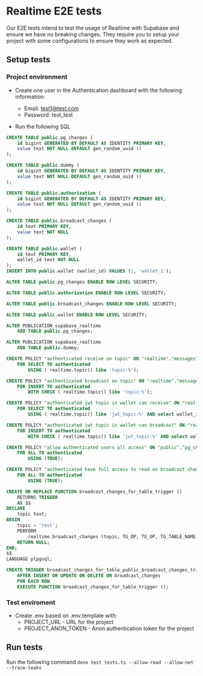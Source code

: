 # Realtime E2E tests

Our E2E tests intend to test the usage of Realtime with Supabase and ensure we have no breaking changes. They require you to setup your project with some configurations to ensure they work as expected.

## Setup tests

### Project environment

- Create one user in the Authentication dashboard with the following information:

  - Email: test1@test.com
  - Password: test_test

- Run the following SQL

```sql
CREATE TABLE public.pg_changes (
    id bigint GENERATED BY DEFAULT AS IDENTITY PRIMARY KEY,
    value text NOT NULL DEFAULT gen_random_uuid ()
);

CREATE TABLE public.dummy (
    id bigint GENERATED BY DEFAULT AS IDENTITY PRIMARY KEY,
    value text NOT NULL DEFAULT gen_random_uuid ()
);

CREATE TABLE public.authorization (
    id bigint GENERATED BY DEFAULT AS IDENTITY PRIMARY KEY,
    value text NOT NULL DEFAULT gen_random_uuid ()
);

CREATE TABLE public.broadcast_changes (
    id text PRIMARY KEY,
    value text NOT NULL
);

CREATE TABLE public.wallet (
    id text PRIMARY KEY,
    wallet_id text NOT NULL
);
INSERT INTO public.wallet (wallet_id) VALUES (1, 'wallet_1');

ALTER TABLE public.pg_changes ENABLE ROW LEVEL SECURITY;

ALTER TABLE public.authorization ENABLE ROW LEVEL SECURITY;

ALTER TABLE public.broadcast_changes ENABLE ROW LEVEL SECURITY;

ALTER TABLE public.wallet ENABLE ROW LEVEL SECURITY;

ALTER PUBLICATION supabase_realtime
    ADD TABLE public.pg_changes;

ALTER PUBLICATION supabase_realtime
    ADD TABLE public.dummy;

CREATE POLICY "authenticated receive on topic" ON "realtime"."messages" AS PERMISSIVE
    FOR SELECT TO authenticated
        USING ( realtime.topic() like 'topic:%');

CREATE POLICY "authenticated broadcast on topic" ON "realtime"."messages" AS PERMISSIVE
    FOR INSERT TO authenticated
        WITH CHECK ( realtime.topic() like 'topic:%');

CREATE POLICY "authenticated jwt topic in wallet can receive" ON "realtime"."messages" AS PERMISSIVE
    FOR SELECT TO authenticated
        USING ( realtime.topic() like 'jwt_topic:%' AND select wallet_id from public.wallet where wallet_id = (auth.jwt() -> 'sub'));

CREATE POLICY "authenticated jwt topic in wallet can broadcast" ON "realtime"."messages" AS PERMISSIVE
    FOR INSERT TO authenticated
        WITH CHECK ( realtime.topic() like 'jwt_topic:%' AND select wallet_id from public.wallet where wallet_id = (auth.jwt() -> 'sub'));

CREATE POLICY "allow authenticated users all access" ON "public"."pg_changes" AS PERMISSIVE
    FOR ALL TO authenticated
        USING (TRUE);

CREATE POLICY "authenticated have full access to read on broadcast_changes" ON "public"."broadcast_changes" AS PERMISSIVE
    FOR ALL TO authenticated
        USING (TRUE);

CREATE OR REPLACE FUNCTION broadcast_changes_for_table_trigger ()
    RETURNS TRIGGER
    AS $$
DECLARE
    topic text;
BEGIN
    topic = 'test';
    PERFORM
        realtime.broadcast_changes (topic, TG_OP, TG_OP, TG_TABLE_NAME, TG_TABLE_SCHEMA, NEW, OLD, TG_LEVEL);
    RETURN NULL;
END;
$$
LANGUAGE plpgsql;

CREATE TRIGGER broadcast_changes_for_table_public_broadcast_changes_trigger
    AFTER INSERT OR UPDATE OR DELETE ON broadcast_changes
    FOR EACH ROW
    EXECUTE FUNCTION broadcast_changes_for_table_trigger ();

```

### Test enviroment

- Create .env based on .env.template with:
  - PROJECT_URL - URL for the project
  - PROJECT_ANON_TOKEN - Anon authentication token for the project

## Run tests

Run the following command
`deno test tests.ts --allow-read --allow-net --trace-leaks`
